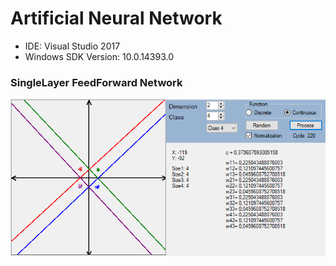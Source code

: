 # Artificial Neural Network

- IDE: Visual Studio 2017
- Windows SDK Version: 10.0.14393.0

### SingleLayer FeedForward Network

![](images/sfn.png)
